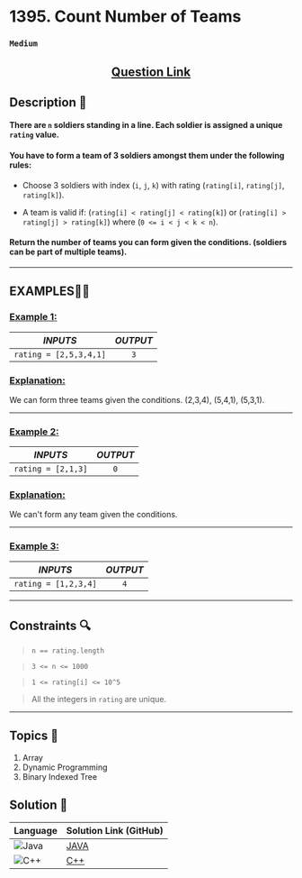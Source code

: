 # 1395. Count Number of Teams

### `Medium`


<h2 align="center">
<a href=""><strong>Question Link</strong></a>
</h2>


## Description 📑

#### There are `n` soldiers standing in a line. Each soldier is assigned a unique `rating` value.

#### You have to form a team of 3 soldiers amongst them under the following rules:

- Choose 3 soldiers with index (`i`, `j`, `k`) with rating (`rating[i]`, `rating[j]`, `rating[k]`).

- A team is valid if: (`rating[i] < rating[j] < rating[k]`) or (`rating[i] > rating[j] > rating[k]`) where (`0 <= i < j < k < n`).

#### Return the number of teams you can form given the conditions. (soldiers can be part of multiple teams).

---

## **EXAMPLES**💫✨ </br>

<h3>

<ins>**Example 1**:</ins> </br>

| _INPUTS_ | _OUTPUT_ |
| :-----------: | :-----------: |
| `rating = [2,5,3,4,1]` | `3` |

</h3>

<h3>
<ins>Explanation:</ins>
</h3>

We can form three teams given the conditions. (2,3,4), (5,4,1), (5,3,1). 
___
<h3>

<ins>**Example 2**:</ins> </br>

| _INPUTS_ | _OUTPUT_ |
| :-----------: | :-----------: |
| `rating = [2,1,3]` | `0` |

</h3>

<h3>
<ins>Explanation:</ins>
</h3>

We can't form any team given the conditions.

___
<h3>

<ins>**Example 3**:</ins> </br>

| _INPUTS_ | _OUTPUT_ |
| :-----------: | :-----------: |
| `rating = [1,2,3,4]` | `4` |

</h3>

___

## Constraints 🔍

> `n == rating.length`</br>

> `3 <= n <= 1000`</br>

> `1 <= rating[i] <= 10^5`</br>

> All the integers in `rating` are unique.

___

## Topics 📝

1. Array
2. Dynamic Programming
3. Binary Indexed Tree

## Solution 📃

|  Language   |  Solution Link (GitHub) |
| ------------- | ------------- |
|  ![Java](https://img.shields.io/badge/java-%23ED8B00.svg?style=flat&logo=openjdk&logoColor=white)  | [JAVA](https://github.com/Purnima47/Leetcode-Solutions/blob/main/%F0%9F%9F%A1%20Medium/1395%20-%20Count%20Number%20of%20Teams/_1395CountNumberOfTeams.java) |
|  ![C++](https://img.shields.io/badge/c++-%2300599C.svg?style=plastic&logo=c%2B%2B&logoColor=white)  | [C++](https://github.com/Purnima47/Leetcode-Solutions/blob/main/%F0%9F%9F%A1%20Medium/1395%20-%20Count%20Number%20of%20Teams/_1395CountNumberOfTeams.cpp)  |
